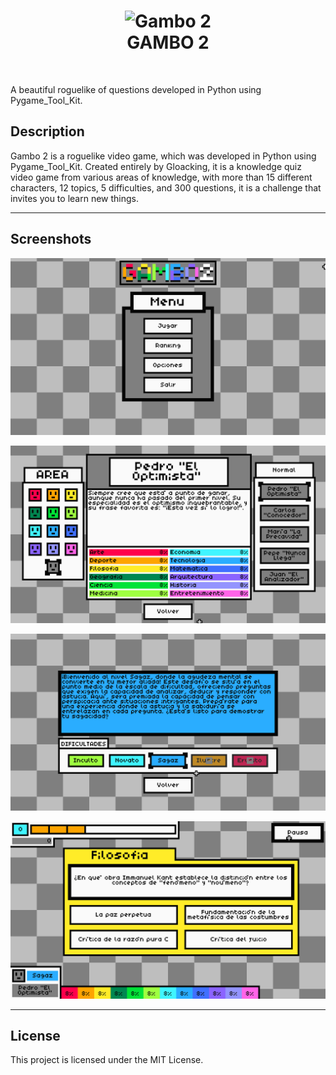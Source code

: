 <h1 align = "center">
	<img alt = "Gambo 2" src = "Assets/GUI/icon.ico"/>
	<br/>
	GAMBO 2
</h1>
<br/>

A beautiful roguelike of questions developed in Python using Pygame_Tool_Kit.

## Description

Gambo 2 is a roguelike video game, which was developed in Python using Pygame_Tool_Kit. Created entirely by Gloacking, it is a knowledge quiz video game from various areas of knowledge, with more than 15 different characters, 12 topics, 5 difficulties, and 300 questions, it is a challenge that invites you to learn new things.

---

## Screenshots

![main menu](Screenshots/main_menu.png)

![character selection](Screenshots/character_selection.png)

![difficulty selection](Screenshots/difficulty_selection.png)

![main game](Screenshots/main_game.png)

---

## License

This project is licensed under the MIT License.













